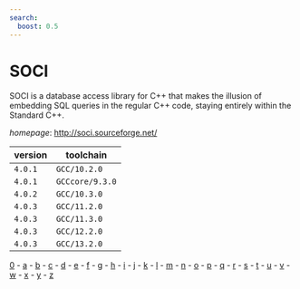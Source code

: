 ```yaml
---
search:
  boost: 0.5
---
```

# SOCI

SOCI is a database access library for C++ that makes the illusion of embedding SQL queries in the  regular C++ code, staying entirely within the Standard C++.

*homepage*: <http://soci.sourceforge.net/>

version | toolchain
--------|----------
``4.0.1`` | ``GCC/10.2.0``
``4.0.1`` | ``GCCcore/9.3.0``
``4.0.2`` | ``GCC/10.3.0``
``4.0.3`` | ``GCC/11.2.0``
``4.0.3`` | ``GCC/11.3.0``
``4.0.3`` | ``GCC/12.2.0``
``4.0.3`` | ``GCC/13.2.0``

[0](../0/index.md) - [a](../a/index.md) - [b](../b/index.md) - [c](../c/index.md) - [d](../d/index.md) - [e](../e/index.md) - [f](../f/index.md) - [g](../g/index.md) - [h](../h/index.md) - [i](../i/index.md) - [j](../j/index.md) - [k](../k/index.md) - [l](../l/index.md) - [m](../m/index.md) - [n](../n/index.md) - [o](../o/index.md) - [p](../p/index.md) - [q](../q/index.md) - [r](../r/index.md) - [s](../s/index.md) - [t](../t/index.md) - [u](../u/index.md) - [v](../v/index.md) - [w](../w/index.md) - [x](../x/index.md) - [y](../y/index.md) - [z](../z/index.md)

